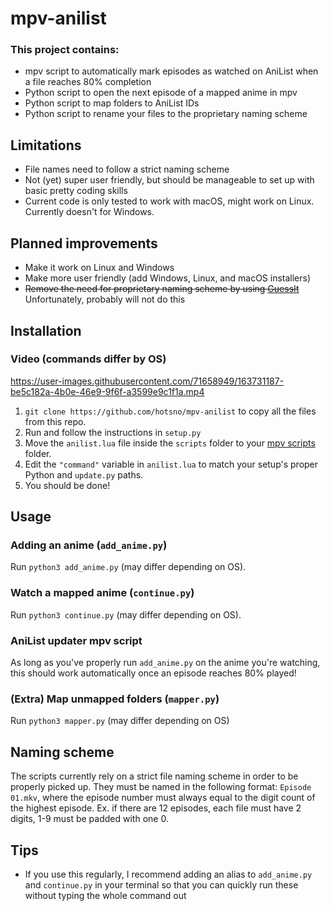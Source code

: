 

# mpv-anilist
### This project contains:
- mpv script to automatically mark episodes as watched on AniList when a file reaches 80% completion
- Python script to open the next episode of a mapped anime in mpv
- Python script to map folders to AniList IDs
- Python script to rename your files to the proprietary naming scheme

## Limitations
- File names need to follow a strict naming scheme
- Not (yet) super user friendly, but should be manageable to set up with basic pretty coding skills
- Current code is only tested to work with macOS, might work on Linux. Currently doesn't for Windows.

## Planned improvements
- Make it work on Linux and Windows
- Make more user friendly (add Windows, Linux, and macOS installers)
- ~~Remove the need for proprietary naming scheme by using [GuessIt](https://github.com/guessit-io/guessit)~~ Unfortunately, probably will not do this

## Installation
### Video (commands differ by OS)
https://user-images.githubusercontent.com/71658949/163731187-be5c182a-4b0e-46e9-9f6f-a3599e9c1f1a.mp4

1) `git clone https://github.com/hotsno/mpv-anilist` to copy all the files from this repo.
2) Run and follow the instructions in `setup.py`
3) Move the `anilist.lua` file inside the `scripts` folder to your [mpv scripts](https://mpv.io/manual/master/#script-location) folder.
4) Edit the `"command"` variable in `anilist.lua` to match your setup's proper Python and `update.py` paths.
6) You should be done!

## Usage
### Adding an anime (`add_anime.py`)
Run `python3 add_anime.py` (may differ depending on OS).
### Watch a mapped anime (`continue.py`)
Run `python3 continue.py` (may differ depending on OS).
### AniList updater mpv script
As long as you've properly run `add_anime.py` on the anime you're watching, this should work automatically once an episode reaches 80% played!
### (Extra) Map unmapped folders (`mapper.py`)
Run `python3 mapper.py` (may differ depending on OS)

## Naming scheme
The scripts currently rely on a strict file naming scheme in order to be properly picked up. They must be named in the following format: `Episode 01.mkv`, where the episode number must always equal to the digit count of the highest episode. Ex. if there are 12 episodes, each file must have 2 digits, 1-9 must be padded with one 0.

## Tips
- If you use this regularly, I recommend adding an alias to `add_anime.py` and `continue.py` in your terminal so that you can quickly run these without typing the whole command out
